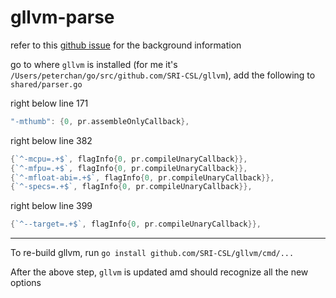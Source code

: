 # gllvm-parse

refer to this [github issue](https://github.com/SRI-CSL/gllvm/issues/63) for the background information


go to where `gllvm` is installed (for me it's `/Users/peterchan/go/src/github.com/SRI-CSL/gllvm`), add the following to `shared/parser.go`

right below line 171

```go
"-mthumb": {0, pr.assembleOnlyCallback},
```

right below line 382

```go
{`^-mcpu=.+$`, flagInfo{0, pr.compileUnaryCallback}},
{`^-mfpu=.+$`, flagInfo{0, pr.compileUnaryCallback}},
{`^-mfloat-abi=.+$`, flagInfo{0, pr.compileUnaryCallback}},
{`^-specs=.+$`, flagInfo{0, pr.compileUnaryCallback}},
```

right below line 399

```go
{`^--target=.+$`, flagInfo{0, pr.compileUnaryCallback}},
```

---

To re-build gllvm, run `go install github.com/SRI-CSL/gllvm/cmd/...`

After the above step, `gllvm` is updated amd should recognize all the new options